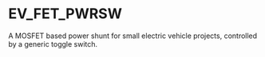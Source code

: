 # EV_FET_PWRSW
A MOSFET based power shunt for small electric vehicle projects, controlled by a generic toggle switch.
